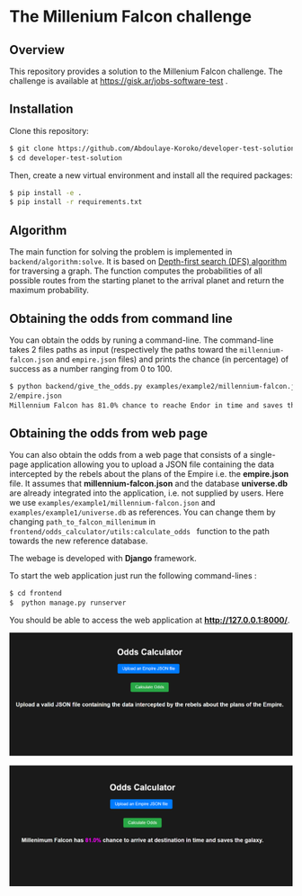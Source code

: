 # The Millenium Falcon challenge


## Overview

This repository provides a solution to the Millenium Falcon challenge. The challenge is available at https://gisk.ar/jobs-software-test .

## Installation


Clone this repository:

```sh
$ git clone https://github.com/Abdoulaye-Koroko/developer-test-solution.git
$ cd developer-test-solution

```

Then, create a new virtual environment and install all the required packages:

```sh
$ pip install -e .
$ pip install -r requirements.txt
```


## Algorithm


The main function for solving the problem is implemented in ` backend/algorithm:solve`. It is based on [Depth-first search (DFS) algorithm](https://en.wikipedia.org/wiki/Depth-first_search) for traversing a graph. The function computes the probabilities of all possible routes from the starting planet to the arrival planet and return the maximum probability.


## Obtaining the odds from command line

You can obtain the odds by runing a command-line. The command-line takes 2 files paths as input (respectively the paths toward the `millennium-falcon.json` and `empire.json` files) and prints the chance (in percentage) of success as a number ranging from 0 to 100.
```sh
$ python backend/give_the_odds.py examples/example2/millennium-falcon.json examples/example
2/empire.json
Millennium Falcon has 81.0% chance to reache Endor in time and saves the galaxy.
```


## Obtaining the odds from web page

You can also obtain the odds from a web page that consists of a single-page application allowing you to upload a JSON file containing the data intercepted by the rebels about the plans of the Empire i.e. the **empire.json** file. It assumes that **millennium-falcon.json** and the database **universe.db** are already integrated into the application, i.e. not supplied by users. Here we use `examples/example1/millennium-falcon.json` and `examples/example1/universe.db` as references. You can change them by changing  `path_to_falcon_millenimum` in `frontend/odds_calculator/utils:calculate_odds
` function  to the path towards the new reference database. 

The webage is developed with **Django** framework. 

To start the web application just run the following command-lines :


```sh
$ cd frontend
$  python manage.py runserver

```
You should be able to access the web application at **http://127.0.0.1:8000/**.


![](resources/Web1.PNG)

![](resources/Web2.PNG)





